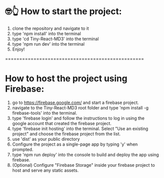 # 🤓👆 How to start the project:
1. clone the repository and navigate to it
2. type 'npm install' into the terminal
3. type 'cd Tiny-React-MD3' into the terminal
4. type 'npm run dev' into the terminal
5. Enjoy!

=================================================

# How to host the project using Firebase:

1. go to https://firebase.google.com/ and start a firebase project.
2. navigate to the Tiny-React-MD3 root folder and type 'npm install -g firebase-tools' into the terminal.
3. type 'firebase login' and follow the instructions to log in using the google account that created the firebase project.
4. type 'firebase init hosting' into the terminal. Select "Use an existing project" and choose the firebase project from the list.
5. use 'dist' as your public directory
6. Configure the project as a single-page app by typing 'y' when prompted.
7. type 'npm run deploy' into the console to build and deploy the app using firebase.
8. (Optional) Configure "Firebase Storage" inside your firebase project to host and serve any static assets.
